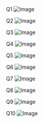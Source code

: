 Q1
![Image](https://user-images.githubusercontent.com/93792941/178071578-29a64073-7ee4-4a7a-abc9-a7724b0ef9a2.jpeg)

Q2
![Image](https://user-images.githubusercontent.com/93792941/178071552-40ee6999-8493-4872-9e5d-035cb70dba83.jpeg)

Q3
![Image](https://user-images.githubusercontent.com/93792941/178071534-2aa2aabc-28ef-48ad-8cb1-6d11038871fb.jpeg)

Q4
![Image](https://user-images.githubusercontent.com/93792941/178071518-3cfa946c-2ede-42e6-8663-cf51f98cc956.jpeg)

Q5
![Image](https://user-images.githubusercontent.com/93792941/178071457-3144e28d-983f-44dc-b8bc-a4b305f29389.jpeg)

Q6
![Image](https://user-images.githubusercontent.com/93792941/178072275-8a93b386-0447-4bb7-8374-fdd9dfa40051.jpeg)

Q7
![Image](https://user-images.githubusercontent.com/93792941/178071413-1e13df90-eee7-4476-b6a6-6ad105d9b7bf.jpeg)

Q8
![Image](https://user-images.githubusercontent.com/93792941/178071255-01c0ab39-dd37-42a6-b23a-b9dca483fe35.jpeg)

Q9
![Image](https://user-images.githubusercontent.com/93792941/178071301-f9b2ce1b-3b69-4108-a5de-eef24cc4cc94.jpeg)

Q10
![Image](https://user-images.githubusercontent.com/93792941/178071382-76f03f1e-8f84-4d42-bdf4-a62590842f88.jpeg)
